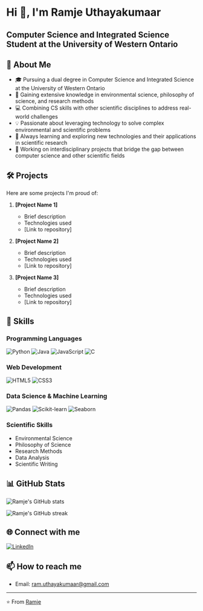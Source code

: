 # Hi 👋, I'm Ramje Uthayakumaar

## Computer Science and Integrated Science Student at the University of Western Ontario

## 🚀 About Me

- 🎓 Pursuing a dual degree in Computer Science and Integrated Science at the University of Western Ontario
- 🌿 Gaining extensive knowledge in environmental science, philosophy of science, and research methods
- 💻 Combining CS skills with other scientific disciplines to address real-world challenges
- 💡 Passionate about leveraging technology to solve complex environmental and scientific problems
- 🌱 Always learning and exploring new technologies and their applications in scientific research
- 🔭 Working on interdisciplinary projects that bridge the gap between computer science and other scientific fields

## 🛠️ Projects

Here are some projects I'm proud of:

1. **[Project Name 1]**
   - Brief description
   - Technologies used
   - [Link to repository]

2. **[Project Name 2]**
   - Brief description
   - Technologies used
   - [Link to repository]

3. **[Project Name 3]**
   - Brief description
   - Technologies used
   - [Link to repository]

## 🔧 Skills

### Programming Languages
![Python](https://img.shields.io/badge/-Python-3776AB?style=flat-square&logo=python&logoColor=white)
![Java](https://img.shields.io/badge/-Java-007396?style=flat-square&logo=java&logoColor=white)
![JavaScript](https://img.shields.io/badge/-JavaScript-F7DF1E?style=flat-square&logo=javascript&logoColor=black)
![C](https://img.shields.io/badge/-C-A8B9CC?style=flat-square&logo=c&logoColor=white)

### Web Development
![HTML5](https://img.shields.io/badge/-HTML5-E34F26?style=flat-square&logo=html5&logoColor=white)
![CSS3](https://img.shields.io/badge/-CSS3-1572B6?style=flat-square&logo=css3&logoColor=white)

### Data Science & Machine Learning
![Pandas](https://img.shields.io/badge/-Pandas-150458?style=flat-square&logo=pandas&logoColor=white)
![Scikit-learn](https://img.shields.io/badge/-Scikit--learn-F7931E?style=flat-square&logo=scikit-learn&logoColor=white)
![Seaborn](https://img.shields.io/badge/-Seaborn-3776AB?style=flat-square&logo=python&logoColor=white)

### Scientific Skills
- Environmental Science
- Philosophy of Science
- Research Methods
- Data Analysis
- Scientific Writing

## 📊 GitHub Stats

![Ramje's GitHub stats](https://github-readme-stats.vercel.app/api?username=ramje&show_icons=true&theme=radical)

![Ramje's GitHub streak](https://github-readme-streak-stats.herokuapp.com/?user=ramje&theme=radical)

## 🌐 Connect with me

[![LinkedIn](https://img.shields.io/badge/-LinkedIn-0077B5?style=flat-square&logo=linkedin&logoColor=white)](https://www.linkedin.com/in/ramje-uthayakumaar-87a845258/)

## 📫 How to reach me

- Email: ram.uthayakumaar@gmail.com

---

⭐️ From [Ramje](https://github.com/ramje)
